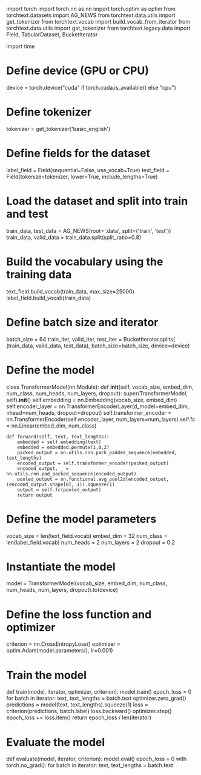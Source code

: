 import torch
import torch.nn as nn
import torch.optim as optim
from torchtext.datasets import AG_NEWS
from torchtext.data.utils import get_tokenizer
from torchtext.vocab import build_vocab_from_iterator
from torchtext.data.utils import get_tokenizer
from torchtext.legacy.data import Field, TabularDataset, BucketIterator

import time

# Define device (GPU or CPU)
device = torch.device("cuda" if torch.cuda.is_available() else "cpu")

# Define tokenizer
tokenizer = get_tokenizer('basic_english')

# Define fields for the dataset
label_field = Field(sequential=False, use_vocab=True)
text_field = Field(tokenize=tokenizer, lower=True, include_lengths=True)

# Load the dataset and split into train and test
train_data, test_data = AG_NEWS(root='.data', split=('train', 'test'))
train_data, valid_data = train_data.split(split_ratio=0.8)

# Build the vocabulary using the training data
text_field.build_vocab(train_data, max_size=25000)
label_field.build_vocab(train_data)

# Define batch size and iterator
batch_size = 64
train_iter, valid_iter, test_iter = BucketIterator.splits(
    (train_data, valid_data, test_data), batch_size=batch_size, device=device)

# Define the model
class TransformerModel(nn.Module):
    def __init__(self, vocab_size, embed_dim, num_class, num_heads, num_layers, dropout):
        super(TransformerModel, self).__init__()
        self.embedding = nn.Embedding(vocab_size, embed_dim)
        self.encoder_layer = nn.TransformerEncoderLayer(d_model=embed_dim, nhead=num_heads, dropout=dropout)
        self.transformer_encoder = nn.TransformerEncoder(self.encoder_layer, num_layers=num_layers)
        self.fc = nn.Linear(embed_dim, num_class)

    def forward(self, text, text_lengths):
        embedded = self.embedding(text)
        embedded = embedded.permute(1,0,2)
        packed_output = nn.utils.rnn.pack_padded_sequence(embedded, text_lengths)
        encoded_output = self.transformer_encoder(packed_output)
        encoded_output, _ = nn.utils.rnn.pad_packed_sequence(encoded_output)
        pooled_output = nn.functional.avg_pool2d(encoded_output, (encoded_output.shape[0], 1)).squeeze(1)
        output = self.fc(pooled_output)
        return output

# Define the model parameters
vocab_size = len(text_field.vocab)
embed_dim = 32
num_class = len(label_field.vocab)
num_heads = 2
num_layers = 2
dropout = 0.2

# Instantiate the model
model = TransformerModel(vocab_size, embed_dim, num_class, num_heads, num_layers, dropout).to(device)

# Define the loss function and optimizer
criterion = nn.CrossEntropyLoss()
optimizer = optim.Adam(model.parameters(), lr=0.001)

# Train the model
def train(model, iterator, optimizer, criterion):
    model.train()
    epoch_loss = 0
    for batch in iterator:
        text, text_lengths = batch.text
        optimizer.zero_grad()
        predictions = model(text, text_lengths).squeeze(1)
        loss = criterion(predictions, batch.label)
        loss.backward()
        optimizer.step()
        epoch_loss += loss.item()
    return epoch_loss / len(iterator)

# Evaluate the model
def evaluate(model, iterator, criterion):
    model.eval()
    epoch_loss = 0
    with torch.no_grad():
        for batch in iterator:
            text, text_lengths = batch.text
           
